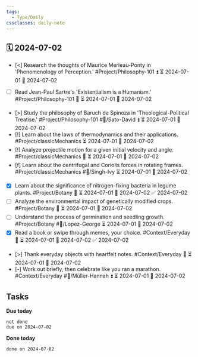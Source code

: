 ```yaml
---
tags:
  - Type/Daily
cssclasses: daily-note
---
```


## 🗓️ 2024-07-02

- [<] Research the thoughts of Maurice Merleau-Ponty in 'Phenomenology of Perception.' #Project/Philosophy-101 ⏫ ⏳ 2024-07-01 📅 2024-07-02
- [ ] Read Jean-Paul Sartre's 'Existentialism is a Humanism.' #Project/Philosophy-101 🔺 ⏳ 2024-07-01 📅 2024-07-02
- [>] Study the philosophy of Baruch de Spinoza in 'Theological-Political Treatise.' #Project/Philosophy-101 #👤/Sato-David ⏫ ⏳ 2024-07-01 📅 2024-07-02
- [!] Learn about the laws of thermodynamics and their applications. #Project/classicMechanics ⏳ 2024-07-01 📅 2024-07-02
- [!] Analyze projectile motion for a given initial velocity and angle. #Project/classicMechanics 🔺 ⏳ 2024-07-01 📅 2024-07-02
- [f] Learn about the centrifugal and Coriolis forces in rotating frames. #Project/classicMechanics #👤/Singh-Ivy ⏳ 2024-07-01 📅 2024-07-02
- [x] Learn about the significance of nitrogen-fixing bacteria in legume plants. #Project/Botany 🔺 ⏳ 2024-07-01 📅 2024-07-02 ✅ 2024-07-02
- [ ] Analyze the environmental impact of genetically modified crops. #Project/Botany 🔺 ⏳ 2024-07-01 📅 2024-07-02
- [ ] Understand the process of germination and seedling growth. #Project/Botany #👤/Lopez-George ⏳ 2024-07-01 📅 2024-07-02
- [x] Read a book or swipe through memes, your choice. #Context/Everyday 🔺 ⏳ 2024-07-01 📅 2024-07-02 ✅ 2024-07-02
- [>] Thank everyday objects with heartfelt notes. #Context/Everyday 🔺 ⏳ 2024-07-01 📅 2024-07-02
- [-] Work out briefly, then celebrate like you ran a marathon. #Context/Everyday #👤/Müller-Hannah ⏫ ⏳ 2024-07-01 📅 2024-07-02

## Tasks

**Due today**

```tasks
not done
due on 2024-07-02
```

**Done today**

```tasks
done on 2024-07-02
```
            